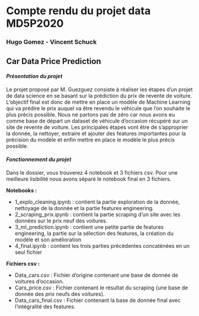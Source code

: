# Compte rendu du projet data MD5P2020
### Hugo Gomez - Vincent Schuck
## Car Data Price Prediction

#### ***Présentation du projet***
Le projet proposé par M. Guezguez consiste à réaliser les étapes d’un projet de data science en se basant sur la prédiction du prix de revente de voiture.
L’objectif final est donc de mettre en place un modèle de Machine Learning qui va prédire le prix auquel va être revendu le véhicule que l’on souhaite le plus précis possible.
Nous ne partons pas de zéro car nous avons eu comme base de départ un dataset de véhicule d’occasion récupéré sur un site de revente de voiture.
Les principales étapes vont être de s’approprier la donnée, la nettoyer, extraire et ajouter des features importantes pour la précision du modèle et enfin mettre en place le modèle le plus précis possible.

#### ***Fonctionnement du projet***
Dans le dossier, vous trouverez 4 notebook et 3 fichiers csv. Pour une meilleure lisibilité nous avons séparé le notebook final en 3 fichiers.

**Notebooks :**
- 1_explo_cleaning.ipynb : contient la partie exploration de la donnée, nettoyage de la donnée et la partie features engineering.
- 2_scraping_prix.ipynb : contient la partie scraping d’un site avec les données sur le prix neuf des voitures.
- 3_ml_prediction.ipynb : contient une petite partie de features engineering, la partie sur la sélection des features, la création du modèle et son amélioration
- 4_final.ipynb : contient les trois parties précédentes concaténées en un seul fichier

**Fichiers csv :**
- Data_cars.csv : Fichier d’origine contenant une base de donnée de voitures d’occasion.
- Cars_price.csv : Fichier contenant le résultat du scraping (une base de donnée des prix neufs des voitures).
- Data_cars_final.csv : Fichier contenant la base de donnée final avec l’intégralité des features.
